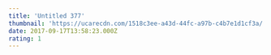 ```yaml
---
title: 'Untitled 377'
thumbnail: 'https://ucarecdn.com/1518c3ee-a43d-44fc-a97b-c4b7e1d1cf3a/'
date: 2017-09-17T13:58:23.000Z
rating: 1
---
```

